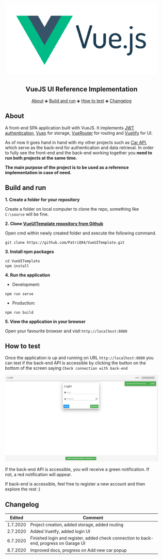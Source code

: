 <h1 align="center">
  <img src="docsImages/vuejs.png"></a>
</h1>

<h2 align="center">VueJS UI Reference Implementation</h2>

<p align="center">
  <a href="#about">About</a> ◈
  <a href="#build-and-run">Build and run</a> ◈
  <a href="#how-to-test">How to test</a> ◈
  <a href="#changelog">Changelog</a>
</p>

## About

A front-end SPA application built with VueJS. It implements [JWT authentication](https://jwt.io/), [Vuex](https://vuex.vuejs.org/guide/) for storage, [VueRouter](https://router.vuejs.org/) for routing and [Vuetify](https://vuetifyjs.com/en/) for UI.

As of now it goes hand in hand with my other projects such as
[Car API](https://github.com/PatriQ94/CarAPITemplate), which serve as the back-end for authentication and data retrieval. In order to fully see the front-end and the back-end working together you **need to run both projects at the same time.**

**The main purpose of the project is to be used as a reference implementation in case of need.**

## Build and run

**1. Create a folder for your repository**

Create a folder on local computer to clone the repo, something like `C:\source` will be fine.

**2. Clone [VueUITemplate repository from Github](https://github.com/PatriQ94/VueUITemplate.git)**

Open cmd within newly created folder and execute the following command.

```console
git clone https://github.com/PatriQ94/VueUITemplate.git
```

**3. Install npm packages**

```console
cd VueUITemplate
npm install
```

**4. Run the application**

- Development:

```
npm run serve
```

- Production:

```
npm run build
```

**5. View the application in your browser**

Open your favourite browser and visit `http://localhost:8080`

## How to test

Once the application is up and running on URL `http://localhost:8080` you can test if the back-end API is accessible by clicking the button on the bottom of the screen saying `Check connection with back-end`

![Connection](docsImages/checkConnection.png)

If the back-end API is accessible, you will receive a green notification. If not, a red notification will appear.

If back-end is accessible, feel free to register a new account and then explore the rest :)

## Changelog

| Edited   | Comment                                                                                |
| -------- | -------------------------------------------------------------------------------------- |
| 1.7.2020 | Project creation, added storage, added routing                                         |
| 2.7.2020 | Added Vuetify, added login UI                                                          |
| 6.7.2020 | Finished login and register, added check connection to back-end, progress on Garage UI |
| 8.7.2020 | Improved docs, progress on Add new car popup                                           |

